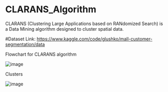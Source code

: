 # CLARANS_Algorithm
CLARANS (Clustering Large Applications based on RANdomized Search) is a Data Mining algorithm designed to cluster spatial data.

#Dataset Link:  https://www.kaggle.com/code/glushko/mall-customer-segmentation/data


Flowchart for CLARANS algorithm

![image](https://github.com/kishan2910/CLARANS_Algorithm/assets/70774888/17b0e817-73e3-4b7a-b5ac-de5eac7a0cae)


Clusters 

![image](https://github.com/kishan2910/CLARANS_Algorithm/assets/70774888/6964feff-fef4-4204-8f63-f9210028da95)


